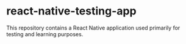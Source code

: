 # react-native-testing-app
This repository contains a React Native application used primarily for testing and learning purposes.
